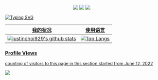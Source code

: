 <!--   my-icons -->

<p align="center">
    <a href="https://github.com/justinchoi929/justinchoi929"><img src="https://img.shields.io/badge/status-updating-brightgreen.svg"></a>
    <a href="https://github.com/justinchoi929/justinchoi929/graphs/contributors"><img src="https://img.shields.io/github/contributors/justinchoi929/justinchoi929?color=blue"></a>
    <a href="https://github.com/justinchoi929/justinchoi929/network/members"><img src="https://img.shields.io/github/forks/justinchoi929/justinchoi929.svg?color=blue&logo=github">
</p>

<!--   my-header-img -->

<!-- img src="/src/aya.png" alt="aya.png"/ -->

<!--   my-ticker -->    
![Typing SVG](https://readme-typing-svg.herokuapp.com?color=%2336BCF7&center=true&vCenter=true&width=800&lines=Hello+👋;+欢迎来到我的主页!;Always+learning+new+things+)

<!--   GitHub stats graph -->

|                           我的状况                           |                           使用语言                           |
| :----------------------------------------------------------: | :----------------------------------------------------------: |
| ![justinchoi929's github stats](https://github-readme-stats.vercel.app/api?username=justinchoi929&show_icons=true&theme=radical&include_all_commits=true) | [![Top Langs](https://github-readme-stats.vercel.app/api/top-langs/?username=justinchoi929&theme=radical&layout=compact&hide=javascript,html)](https://github.com/anuraghazra/github-readme-stats) |

### Profile Views

counting of visitors to this page in this section started from June 12, 2022



![](https://count.getloli.com/get/@justinchoi929.github.readme)
